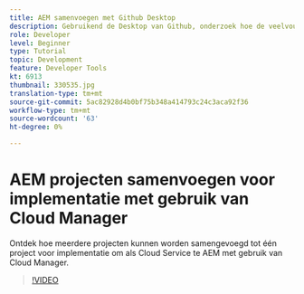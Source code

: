```yaml
---
title: AEM samenvoegen met Github Desktop
description: Gebruikend de Desktop van Github, onderzoek hoe de veelvoudige projecten aan in één enkel project voor plaatsing aan AEM als Cloud Service kunnen worden samengevoegd gebruikend de Manager van de Wolk.
role: Developer
level: Beginner
type: Tutorial
topic: Development
feature: Developer Tools
kt: 6913
thumbnail: 330535.jpg
translation-type: tm+mt
source-git-commit: 5ac82928d4b0bf75b348a414793c24c3aca92f36
workflow-type: tm+mt
source-wordcount: '63'
ht-degree: 0%

---
```



# AEM projecten samenvoegen voor implementatie met gebruik van Cloud Manager

Ontdek hoe meerdere projecten kunnen worden samengevoegd tot één project voor implementatie om als Cloud Service te AEM met gebruik van Cloud Manager.

>[!VIDEO](https://video.tv.adobe.com/v/330535/?quality=12&learn=on)